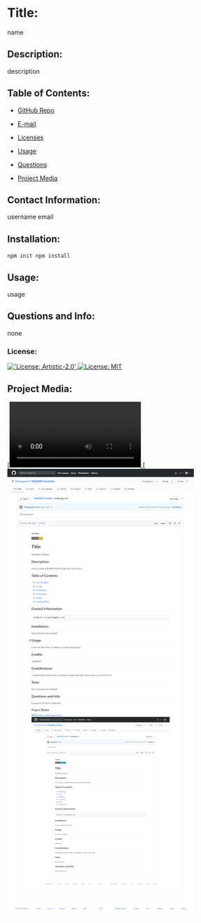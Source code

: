 

  # Title:
  name

  ## Description:
  description

  ## Table of Contents:
   * [GitHub Repo](#github)
   
   * [E-mail](#email)
   
   * [Licenses](#licences)
   
   * [Usage](#repo)
   
   * [Questions](#questions)
   
   * [Project Media](#media)


  ## Contact Information:
  username 
  email

  ## Installation:
    npm init npm install

  ## Usage:
  usage
  
  ## Questions and Info:
  none
  
  ### License:
  [!['License: Artistic-2.0'](https://img.shields.io/badge/License-Artistic%202.0-0298c3.svg)](https://opensource.org/licenses/Artistic-2.0),[![License: MIT](https://img.shields.io/badge/License-MIT-yellow.svg)](https://opensource.org/licenses/MIT)

  ## Project Media:
  [![README walkthrough.mp4](https://github.com/DCampos07/README-Portfolio/blob/main/assets/README%20walkthrough.mp4),[![README-screenshot.png](https://github.com/DCampos07/README-Portfolio/blob/main/assets/README-screenshot.png)
